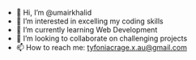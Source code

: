 - 👋 Hi, I’m @umairkhalid
- 👀 I’m interested in excelling my coding skills
- 🌱 I’m currently learning Web Development
- 💞️ I’m looking to collaborate on challenging projects
- 📫 How to reach me: tyfoniacrage.x.au@gmail.com

<!---
umairkhalid/umairkhalid is a ✨ special ✨ repository because its `README.md` (this file) appears on your GitHub profile.
You can click the Preview link to take a look at your changes.
--->
